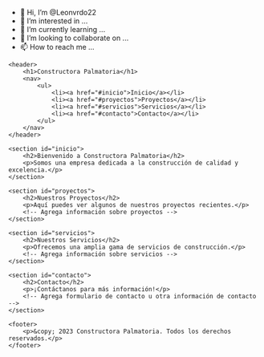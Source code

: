 - 👋 Hi, I’m @Leonvrdo22
- 👀 I’m interested in ...
- 🌱 I’m currently learning ...
- 💞️ I’m looking to collaborate on ...
- 📫 How to reach me ...

<!---
Leonvrdo22/Leonvrdo22 is a ✨ special ✨ repository because its `README.md` (this file) appears on your GitHub profile.
You can click the Preview link to take a look at your changes.
--->
<!DOCTYPE html>
<html lang="es">
<head>
    <meta charset="UTF-8">
    <meta name="viewport" content="width=device-width, initial-scale=1.0">
    <link rel="stylesheet" href="styles.css">
    <title>Constructora Palmatoria</title>
</head>
<body>

    <header>
        <h1>Constructora Palmatoria</h1>
        <nav>
            <ul>
                <li><a href="#inicio">Inicio</a></li>
                <li><a href="#proyectos">Proyectos</a></li>
                <li><a href="#servicios">Servicios</a></li>
                <li><a href="#contacto">Contacto</a></li>
            </ul>
        </nav>
    </header>

    <section id="inicio">
        <h2>Bienvenido a Constructora Palmatoria</h2>
        <p>Somos una empresa dedicada a la construcción de calidad y excelencia.</p>
    </section>

    <section id="proyectos">
        <h2>Nuestros Proyectos</h2>
        <p>Aquí puedes ver algunos de nuestros proyectos recientes.</p>
        <!-- Agrega información sobre proyectos -->
    </section>

    <section id="servicios">
        <h2>Nuestros Servicios</h2>
        <p>Ofrecemos una amplia gama de servicios de construcción.</p>
        <!-- Agrega información sobre servicios -->
    </section>

    <section id="contacto">
        <h2>Contacto</h2>
        <p>¡Contáctanos para más información!</p>
        <!-- Agrega formulario de contacto u otra información de contacto -->
    </section>

    <footer>
        <p>&copy; 2023 Constructora Palmatoria. Todos los derechos reservados.</p>
    </footer>

</body>
</html>

